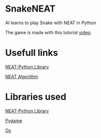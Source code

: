 # SnakeNEAT
AI learns to play Snake with NEAT in Python

The game is made with this tutorial <a href ="[https://www.youtube.com/watch?v=5tvER0MT14s&t=102s](https://youtu.be/xOhuyWLYAJs)">video</a>.

# Usefull links
<a href ="https://neat-python.readthedocs.io/en/latest/neat_overview.html#neat-overview-label
">NEAT-Python Library</a>

<a href ="http://nn.cs.utexas.edu/downloads/papers/stanley.cec02.pdf
">NEAT Algorithm</a>

# Libraries used
<a href ="https://neat-python.readthedocs.io/en/latest/neat_overview.html#neat-overview-label
">NEAT-Python Library</a>

<a href ="https://www.pygame.org/">Pygame</a>

<a href ="https://docs.python.org/3/library/os.html">Os</a>


